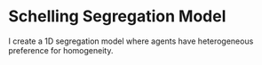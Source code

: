 # Schelling Segregation Model
 

I create a 1D segregation model where agents have heterogeneous preference for homogeneity.